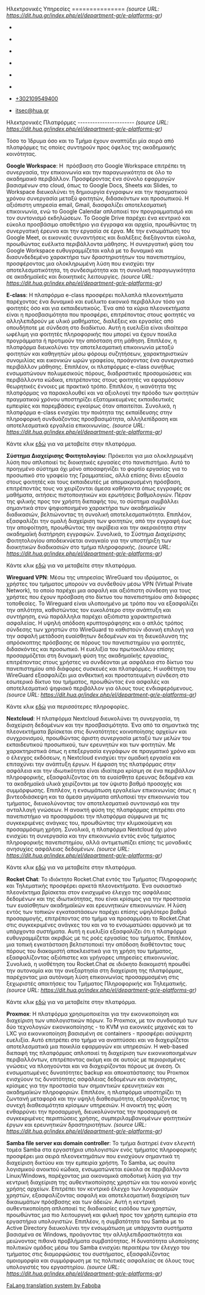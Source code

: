 Ηλεκτρονικές Υπηρεσίες
===============  *(source URL: https://dit.hua.gr/index.php/el/department-gr/e-platforms-gr)*
                              

*   [](https://www.facebook.com/ditharokopio)
*   [](https://www.youtube.com/channel/UCEHkYirpXF1nSLxDCrfDZ4A)
*   [](https://www.linkedin.com/company/77699385)
*   [](https://www.instagram.com/dithua)

*   [](https://dit.hua.gr/index.php/el/department-gr/e-platforms-gr)
*   [](https://dit.hua.gr/index.php/en/department/e-platforms)

*   [+302109549400](tel:+302109549400)
*   [itsec@hua.gr](mailto:itsec@hua.gr)

Ηλεκτρονικές Πλατφόρμες
-----------------------  *(source URL: https://dit.hua.gr/index.php/el/department-gr/e-platforms-gr)*

Τόσο το Ίδρυμα όσο και το Τμήμα έχουν αναπτύξει μία σειρά από πλατφόρμες τις οποίες συντηρούν προς όφελος της ακαδημαικής κοινότητας.

**Google Workspace**: Η  πρόσβαση στο Google Workspace επιτρέπει τη συνεργασία, την επικοινωνία και την παραγωγικότητα σε όλο το ακαδημαικό περιβάλλον. Προσφέροντας ένα σύνολο εφαρμογών βασισμένων στο cloud, όπως το Google Docs, Sheets και Slides, το Workspace διευκολύνει τη δημιουργία έγγραφων και την πραγματικού χρόνου συνεργασία μεταξύ φοιτητών, διδασκόντων και προσωπικού. Η αξιόπιστη υπηρεσία email, Gmail, διασφαλίζει αποτελεσματική επικοινωνία, ενώ το Google Calendar απλοποιεί τον προγραμματισμό και τον συντονισμό εκδηλώσεων. Το Google Drive παρέχει ένα κεντρικό και εύκολα προσβάσιμο αποθετήριο για έγγραφα και αρχεία, προωθώντας τη συνεργατική έρευνα και την εργασία σε έργα. Με την ενσωμάτωση του Google Meet, οι εικονικές συναντήσεις και διαλέξεις διεξάγονται εύκολα, προωθώντας ευέλικτα περιβάλλοντα μάθησης. Η συνεργατική φύση του Google Workspace ευθυγραμμίζεται καλά με το δυναμικό και διασυνδεδεμένο χαρακτήρα των δραστηριοτήτων του πανεπιστημίου, προσφέροντας μια ολοκληρωμένη λύση που ενισχύει την αποτελεσματικότητα, τη συνδεσιμότητα και τη συνολική παραγωγικότητα σε ακαδημαϊκές και διοικητικές λειτουργίες.  *(source URL: https://dit.hua.gr/index.php/el/department-gr/e-platforms-gr)*

**E-class**: Η πλατφόρμα e-class προσφέρει πολλαπλά πλεονεκτήματα παρέχοντας ένα δυναμικό και ευέλικτο εικονικό περιβάλλον τόσο για φοιτητές όσο και για εκπαιδευτικούς. Ένα από τα κύρια πλεονεκτήματα είναι η προσβασιμότητα που προσφέρει, επιτρέποντας στους φοιτητές να αλληλεπιδρούν με υλικό μαθήματος, διαλέξεις και εργασίες από οπουδήποτε με σύνδεση στο διαδίκτυο. Αυτή η ευελιξία είναι ιδιαίτερα ωφέλιμη για φοιτητές πληροφορικής που μπορεί να έχουν ποικίλα προγράμματα ή προτιμούν την απόσταση στη μάθηση. Επιπλέον, η πλατφόρμα διευκολύνει την αποτελεσματική επικοινωνία μεταξύ φοιτητών και καθηγητών μέσω φόρουμ συζητήσεων, χαρακτηριστικών συνομιλίας και εικονικών ωρών γραφείου, προάγοντας ένα συνεργατικό περιβάλλον μάθησης. Επιπλέον, οι πλατφόρμες e-class συνήθως ενσωματώνουν πολυμεσικούς πόρους, διαδραστικές προσομοιώσεις και περιβάλλοντα κώδικα, επιτρέποντας στους φοιτητές να εφαρμόσουν θεωρητικές έννοιες με πρακτικό τρόπο. Επιπλέον, η ικανότητα της πλατφόρμας να παρακολουθεί και να αξιολογεί την πρόοδο των φοιτητών πραγματικού χρόνου υποστηρίζει εξατομικευμένες εκπαιδευτικές εμπειρίες και παρεμβάσεις εγκαίρως όταν απαιτείται. Συνολικά, η πλατφόρμα e-class ενισχύει την ποιότητα της εκπαίδευσης στην πληροφορική συνδυάζοντας προσβασιμότητα, αλληλεπίδραση και αποτελεσματικά εργαλεία επικοινωνίας.  *(source URL: https://dit.hua.gr/index.php/el/department-gr/e-platforms-gr)*

Κάντε κλικ [εδώ](https://eclass.hua.gr/) για να μεταβείτε στην πλατφόρμα.

**Σύστημα Διαχείρισης Φοιτητολογίου**: Πρόκειται για μια ολοκληρωμένη λύση που απλοποιεί τις διοικητικές εργασίες στο πανεπιστήμιο. Αυτό το προηγμένο σύστημα όχι μόνο αποσαφηνίζει το φορτίο εργασίας για το προσωπικό στο γραφείο της Γραμματείας, αλλά επίσης δίνει εξουσία στους φοιτητές και τους εκπαιδευτές με απομακρυσμένη πρόσβαση, επιτρέποντάς τους να χειρίζονται άμεσα καθήκοντα όπως εγγραφές σε μαθήματα, αιτήσεις πιστοποιητικών και ερωτήσεις βαθμολογιών. Πέραν της φιλικής προς τον χρήστη διεπαφής του, το σύστημα συμβάλλει σημαντικά στον ψηφιοποιημένο χαρακτήρα των ακαδημαϊκών διαδικασιών, βελτιώνοντας τη συνολική αποτελεσματικότητα. Επιπλέον, εξασφαλίζει την ομαλή διαχείριση των φοιτητών, από την εγγραφή έως την αποφοίτηση, προωθώντας την ακρίβεια και την ακεραιότητα στην ακαδημαϊκή διατήρηση εγγραφών. Συνολικά, το Σύστημα Διαχείρισης Φοιτητολογίου αποδεικνύεται αναγκαίο για την υποστήριξη των διοικητικών διαδικασιών στο τμήμα πληροφορικής.  *(source URL: https://dit.hua.gr/index.php/el/department-gr/e-platforms-gr)*

Κάντε κλικ [εδώ](https://e-studies.hua.gr/unistudent) για να μεταβείτε στην πλατφόρμα.

**Wireguard VPN**: Μέσω της υπηρεσίας WireGuard του ιδρύματος, οι χρήστες του τμήματος μπορούν να συνδεθούν μέσω VPN (Virtual Private Network), το οποίο παρέχει μια ασφαλή και αξιόπιστη σύνδεση για τους χρήστες που έχουν πρόσβαση στο δίκτυο του πανεπιστημίου από διάφορες τοποθεσίες. Το Wireguard είναι υλοποιημένο με τρόπο που να εξασφαλίζει την απλότητα, καθιστώντας τον ευκολότερο στην ανάπτυξη και συντήρηση, ενώ παράλληλα παρέχει αξιόπιστα χαρακτηριστικά ασφαλείας. Η υψηλή απόδοση κρυπτογράφησης και ο απλός τρόπος σύνδεσης των χρηστών στο WireGuard το καθιστούν ιδανική επιλογή για την ασφαλή μετάδοση ευαίσθητων δεδομένων και τη διευκόλυνση της απρόσκοπτης πρόσβασης σε πόρους του πανεπιστημίου για φοιτητές, διδασκόντες και προσωπικό. Η ευελιξία του πρωτοκόλλου επίσης προσαρμόζεται στη δυναμική φύση της ακαδημαϊκής εργασίας, επιτρέποντας στους χρήστες να συνδέονται με ασφάλεια στο δίκτυο του πανεπιστημίου από διάφορες συσκευές και πλατφόρμες. Η υιοθέτηση του WireGuard εξασφαλίζει μια ανθεκτική και προστατευμένη σύνδεση στο εσωτερικό δίκτυο του τμήματος, προωθώντας ένα ασφαλές και αποτελεσματικό ψηφιακό περιβάλλον για όλους τους ενδιαφερόμενους.  *(source URL: https://dit.hua.gr/index.php/el/department-gr/e-platforms-gr)*

Κάντε κλικ [εδώ](https://www.hua.gr/index.php/el/services80/wireguard-vpn) για περισσότερες πληροφορίες.

**Nextcloud**: Η πλατφόρμα Nextcloud διευκολύνει τη συνεργασία, τη διαχείριση δεδομένων και την προσβασιμότητα. Ένα από τα σημαντικά της πλεονεκτήματα βρίσκεται στις δυνατότητες κοινοποίησης αρχείων και συγχρονισμού, προωθώντας άριστη συνεργασία μεταξύ των μελών του εκπαιδευτικού προσωπικού, των ερευνητών και των φοιτητών. Με χαρακτηριστικά όπως η επεξεργασία εγγράφων σε πραγματικό χρόνο και ο έλεγχος εκδόσεων, η Nextcloud ενισχύει την ομαδική εργασία και επιταχύνει την ανάπτυξη έργων. Η έμφαση της πλατφόρμας στην ασφάλεια και την ιδιωτικότητα είναι ιδιαίτερα κρίσιμη σε ένα περιβάλλον πληροφορικής, εξασφαλίζοντας ότι τα ευαίσθητα έρευνας δεδομένα και τα ακαδημαϊκά υλικά χειρίζονται με τον ύψιστο βαθμό προσοχής και συμμόρφωσης. Επιπλέον, η ενσωμάτωση εργαλείων επικοινωνίας όπως η βιντεοδιάσκεψη και τα άμεσα μηνύματα απλοποιεί την επικοινωνία του τμήματος, διευκολύνοντας τον αποτελεσματικό συντονισμό και την ανταλλαγή γνώσεων. Η ανοικτή φύση της πλατφόρμας επιτρέπει στο πανεπιστήμιο να προσαρμόσει την πλατφόρμα σύμφωνα με τις συγκεκριμένες ανάγκες του, προωθώντας την κλιμακούμενη και προσαρμόσιμη χρήση. Συνολικά, η πλατφόρμα Nextcloud όχι μόνο ενισχύει τη συνεργασία και την επικοινωνία εντός ενός τμήματος πληροφορικής πανεπιστημίου, αλλά αντιμετωπίζει επίσης τις μοναδικές ανησυχίες ασφάλειας δεδομένων.  *(source URL: https://dit.hua.gr/index.php/el/department-gr/e-platforms-gr)*

Κάντε κλικ [εδώ](https://mycloud.ditapps.hua.gr/) για να μεταβείτε στην πλατφόρμα.

**Rocket Chat**: To ιδιόκτητο Rocket.Chat εντός του Τμήματος Πληροφορικής και Τηλεματικής προσφέρει αρκετά πλεονεκτήματα. Ένα ουσιαστικό πλεονέκτημα βρίσκεται στον ενισχυμένο έλεγχο της ασφάλειας δεδομένων και της ιδιωτικότητας, που είναι κρίσιμος για την προστασία των ευαίσθητων ακαδημαϊκών και ερευνητικών επικοινωνιών. Η λύση εντός των τοπικών εγκαταστάσεων παρέχει επίσης υψηλότερο βαθμό προσαρμογής, επιτρέποντας στο τμήμα να προσαρμόσει το Rocket.Chat στις συγκεκριμένες ανάγκες του και να το ενσωματώσει αρμονικά με τα υπάρχοντα συστήματα. Αυτή η ευελιξία εξασφαλίζει ότι η πλατφόρμα ευθυγραμμίζεται ακριβώς με τις ροές εργασίας του τμήματος. Επιπλέον, μια τοπική εγκατάσταση βελτιστοποιεί την απόδοση διαθέτοντας τους πόρους του διακομιστή αποκλειστικά για τη χρήση του τμήματος, εξασφαλίζοντας αξιόπιστες και γρήγορες υπηρεσίες επικοινωνίας. Συνολικά, η υιοθέτηση του Rocket.Chat σε ιδιόκητο διακομιστή προωθεί την αυτονομία και την ανεξαρτησία στη διαχείριση της πλατφόρμας, παρέχοντας μια αυτόνομη λύση επικοινωνίας προσαρμοσμένη στις ξεχωριστές απαιτήσεις του Τμήματος Πληροφορικής και Τηλεματικής.  *(source URL: https://dit.hua.gr/index.php/el/department-gr/e-platforms-gr)*

Κάντε κλικ [εδώ](https://chat.ditapps.hua.gr/) για να μεταβείτε στην πλατφόρμα.

**Proxmox**: Η πλατφόρμα χρησιμοποιείται για την εικονικοποίηση και διαχείριση των υπολογιστικών πόρων. Το Proxmox, με τον συνδυασμό των δύο τεχνολογιών εικονικοποίησης - το KVM για εικονικές μηχανές και το LXC για εικονικοποίηση βασισμένη σε containers - προσφέρει ασύγκριτη ευελιξία. Αυτό επιτρέπει στο τμήμα να αναπτύσσει και να διαχειρίζεται αποτελεσματικά μια ποικιλία εφαρμογών και υπηρεσιών. Η web-based διεπαφή της πλατφόρμας απλοποιεί τη διαχείριση των εικονικοποιημένων περιβαλλόντων, επιτρέποντας ακόμη και σε αυτούς με περιορισμένες γνώσεις να πλοηγούνται και να διαχειρίζονται πόρους με άνεση. Οι ενσωματωμένες δυνατότητες backup και αποκατάστασης του Proxmox ενισχύουν τις δυνατότητες ασφάλειας δεδομένων και ανάκτησης, κρίσιμες για την προστασία των σημαντικών ερευνητικών και ακαδημαϊκών πληροφοριών. Επιπλέον, η πλατφόρμα υποστηρίζει τη ζωντανή μεταφορά και την υψηλή διαθεσιμότητα, εξασφαλίζοντας τη συνεχή διαθεσιμότητα κρίσιμων υπηρεσιών. Η ανοικτή της φύση ενθαρρύνει την προσαρμογή, διευκολύνοντας την προσαρμογή σε συγκεκριμένες περιπτώσεις χρήσης, συμπεριλαμβανομένων φοιτητικών έργων και ερευνητικών δραστηριοτήτων.  *(source URL: https://dit.hua.gr/index.php/el/department-gr/e-platforms-gr)*

**Samba file server και domain controller**: Το τμήμα διατηρεί έναν ελεγκτή τομέα Samba στα εργαστήρια υπολογιστών ενός τμήματος πληροφορικής προσφέρει μια σειρά πλεονεκτημάτων που ενισχύουν σημαντικά τη διαχείριση δικτύου και την εμπειρία χρήστη. Το Samba, ως σουίτα λογισμικού ανοικτού κώδικα, ενσωματώνεται εύκολα σε περιβάλλοντα Linux/Windows, παρέχοντας μια οικονομικά αποδοτική λύση για την κεντρική διαχείριση της αυθεντικοποίησης χρηστών και του κοινού κοινής χρήσης αρχείων. Επιτρέπει τον κεντρικό έλεγχο των λογαριασμών χρηστών, εξασφαλίζοντας ασφαλή και αποτελεσματική διαχείριση των δικαιωμάτων πρόσβασης και των άδειών. Αυτή η κεντρική αυθεντικοποίηση απλοποιεί τις διαδικασίες εισόδου των χρηστών, προωθώντας μια πιο λειτουργική και φιλική προς τον χρήστη εμπειρία στα εργαστήρια υπολογιστών. Επιπλέον, η συμβατότητα του Samba με το Active Directory διευκολύνει την ενσωμάτωση με υπάρχοντα συστήματα βασισμένα σε Windows, προάγοντας την αλληλεπιδραστικότητα και μειώνοντας πιθανά προβλήματα συμβατότητας. Η δυνατότητα υλοποίησης πολιτικών ομάδας μέσω του Samba ενισχύει περαιτέρω τον έλεγχο του τμήματος στις διαμορφώσεις του συστήματος, εξασφαλίζοντας ομοιομορφία και συμμόρφωση με τις πολιτικές ασφαλείας σε όλους τους υπολογιστές του εργαστηρίου.  *(source URL: https://dit.hua.gr/index.php/el/department-gr/e-platforms-gr)*

[FaLang translation system by Faboba](http://www.faboba.com/ "Faboba : Création de composantJoomla")

[](https://dit.hua.gr/index.php/el/department-gr/e-platforms-gr#)
